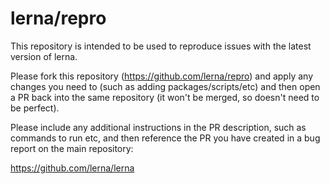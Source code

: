 # lerna/repro

This repository is intended to be used to reproduce issues with the latest version of lerna.

Please fork this repository (https://github.com/lerna/repro) and apply any changes you need to (such as adding packages/scripts/etc) and then open a PR back into the same repository (it won't be merged, so doesn't need to be perfect).

Please include any additional instructions in the PR description, such as commands to run etc, and then reference the PR you have created in a bug report on the main repository:

https://github.com/lerna/lerna
